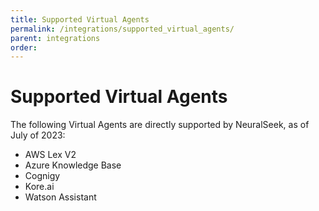 ```yaml
---
title: Supported Virtual Agents
permalink: /integrations/supported_virtual_agents/
parent: integrations
order:
---
```


# Supported Virtual Agents

The following Virtual Agents are directly supported by NeuralSeek, as of July of 2023:

- AWS Lex V2
- Azure Knowledge Base
- Cognigy
- Kore.ai
- Watson Assistant

